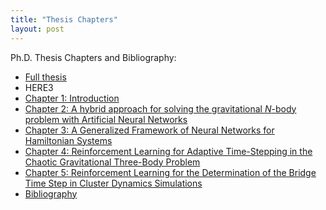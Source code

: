 ```yaml
---
title: "Thesis Chapters"
layout: post
---
```


Ph.D. Thesis Chapters and Bibliography:
- [Full thesis](/_posts/thesis_docs/Thesis.pdf)
- HERE3
- [Chapter 1: Introduction](./_posts/thesis_docs/Introduction.pdf)
- [Chapter 2: A hybrid approach for solving the gravitational *N*-body problem with Artificial Neural Networks](_posts/thesis_docs/Chapter2.pdf)
- [Chapter 3: A Generalized Framework of Neural Networks for Hamiltonian Systems](/posts/thesis_docs/Chapter3.pdf)
- [Chapter 4: Reinforcement Learning for Adaptive Time-Stepping in the Chaotic Gravitational Three-Body Problem](thesis_docs/Chapter4.pdf)
- [Chapter 5: Reinforcement Learning for the Determination of the Bridge Time Step in Cluster Dynamics Simulations](veronicasaz.github.io/_posts/thesis_docs/Chapter5.pdf) 
- [Bibliography](_posts/thesis_docs/bibliography.pdf)

